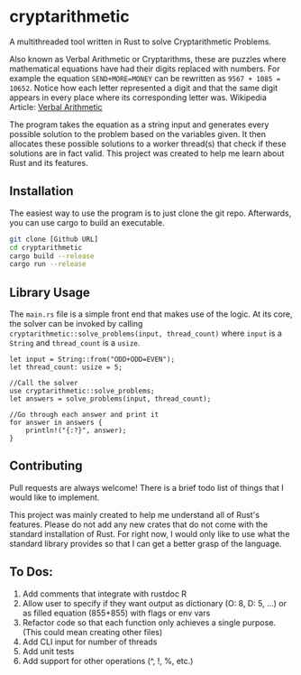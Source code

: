 # cryptarithmetic

A multithreaded tool written in Rust to solve Cryptarithmetic Problems. 

 Also known as Verbal Arithmetic or Cryptarithms, these are puzzles where mathematical equations have had their digits replaced with numbers. For example the equation `SEND+MORE=MONEY` can be rewritten as `9567 + 1085 = 10652`. Notice how each letter represented a digit and that the same digit appears in every place where its corresponding letter was. 
 Wikipedia Article: [Verbal Arithmetic](https://en.wikipedia.org/wiki/Verbal_arithmetic)

The program takes the equation as a string input and generates every possible solution to the problem based on the variables given. It then allocates these possible solutions to a worker thread(s) that check if these solutions are in fact valid. This project was created to help me learn about Rust and its features.


## Installation

The easiest way to use the program is to just clone the git repo. Afterwards, you can use cargo to build an executable.

```bash
git clone [Github URL]
cd cryptarithmetic
cargo build --release
cargo run --release
```

## Library Usage
The `main.rs` file is a simple front end that makes use of the logic. At its core, the solver can be invoked by calling `cryptarithmetic::solve_problems(input, thread_count)` where `input` is a `String` and `thread_count` is a `usize`.

```
let input = String::from("ODD+ODD=EVEN");
let thread_count: usize = 5;

//Call the solver
use cryptarithmetic::solve_problems;
let answers = solve_problems(input, thread_count);

//Go through each answer and print it
for answer in answers {
	println!("{:?}", answer);
}
```


## Contributing
Pull requests are always welcome! There is a brief todo list of things that I would like to implement. 

This project was mainly created to help me understand all of Rust's features. Please do not add any new crates that do not come with the standard installation of Rust. For right now, I would only like to use what the standard library provides so that I can get a better grasp of the language.

## To Dos:
1. Add comments that integrate with rustdoc R
2. Allow user to specify if they want output as dictionary (O: 8, D: 5, ...) or as filled equation (855+855) with flags or env vars
3. Refactor code so that each function only achieves a single purpose. (This could mean creating other files)
4. Add CLI input for number of threads
5. Add unit tests
6. Add support for other operations (^, !, %, etc.)